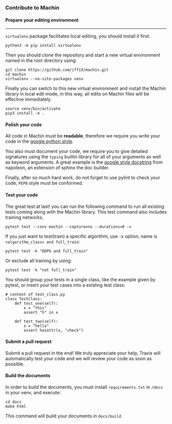 ### Contribute to Machin

#### Prepare your editing environment
---
`virtualenv` package facilitates local editing, you should install it first:
```
python3 -m pip install virtualenv
``` 
Then you should clone the repository and start a new virtual environment named
in the root directory using:
```
git clone https://github.com/iffiX/machin.git
cd machin
virtualenv --no-site-packages venv
```
Finally you can switch to this new virtual environment and install the Machin 
library in local edit mode, in this way, all edits on Machin files will be 
effective immediately.
```
source venv/bin/activate
pip3 install -e .
```

#### Polish your code
All code in Machin must be **readable**, therefore we require you write your
code in the [google python style](http://google.github.io/styleguide/pyguide.html).

You also must document your code, we require you to give detailed signatures 
using the `typing` builtin library for all of your arguments as well as 
keyword arguments. A great example is the 
[google style docstring](https://sphinxcontrib-napoleon.readthedocs.io/en/latest/example_google.html)
from napoleon, an extension of sphinx the doc builder.

Finally, after so much hard work, do not forget to use pylint to check your code, 
`PEP8` style must be conformed.

#### Test your code
The great test at last! you can run the following command to run all existing
tests coming along with the Machin library. This test command also includes 
training networks.
```
pytest test --conv machin --capture=no --durations=0 -v
```
If you just want to test(train) a specific algorithm, use `-k` option, name is
`<algorithm_class> and full_train`:
```
pytest test -k "DDPG and full_train"
```
Or exclude all training by using:
```
pytest test -k "not full_train"
```

You should group your tests in a single class, like the example given by pytest,
or insert your test cases into a existing test class:
```
# content of test_class.py
class TestClass:
    def test_one(self):
        x = "this"
        assert "h" in x

    def test_two(self):
        x = "hello"
        assert hasattr(x, "check")
```
#### Submit a pull request
Submit a pull request in the end! We truly appreciate your help,
Travis will automatically test your code and we will review your code as soon as possible.

#### Build the documents
In order to build the documents, you must install `requirements.txt` in `/docs`
in your venv, and execute:
```
cd docs
make html
```
This command will build your documents in `docs/build`.